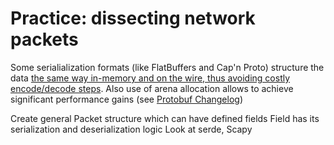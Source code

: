 # Practice: dissecting network packets

Some serialialization formats (like FlatBuffers and Cap'n Proto) structure the data [the same way in-memory and on the wire, thus avoiding costly encode/decode steps](https://capnproto.org/news/2014-06-17-capnproto-flatbuffers-sbe.html). Also use of arena allocation allows to achieve significant performance gains (see [Protobuf Changelog](https://github.com/protocolbuffers/protobuf/blob/main/CHANGES.txt#L2836))

Create general Packet structure which can have defined fields
Field has its serialization and deserialization logic
Look at serde, Scapy